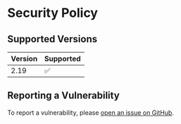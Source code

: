 # Security Policy

## Supported Versions

| Version | Supported           |
|---------|---------------------|
| 2.19    | :white_check_mark:  |

## Reporting a Vulnerability

To report a vulnerability, please [open an issue on GitHub](https://github.com/RomainPastureau/find_delay/security/advisories/new).